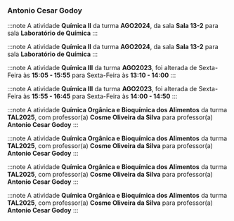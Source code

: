 ### Antonio Cesar Godoy


:::note
A atividade **Química II** da turma **AGO2024**, da sala **Sala 13-2** para sala **Laboratório de Química**
:::
        


:::note
A atividade **Química II** da turma **AGO2024**, da sala **Sala 13-2** para sala **Laboratório de Química**
:::
        


:::note
A atividade **Química III** da turma **AGO2023**, foi alterada de Sexta-Feira às **15:05 - 15:55** para Sexta-Feira às **13:10 - 14:00**
:::
        


:::note
A atividade **Química III** da turma **AGO2023**, foi alterada de Sexta-Feira às **15:55 - 16:45** para Sexta-Feira às **14:00 - 14:50**
:::
        


:::note
A atividade **Química Orgânica e Bioquímica dos Alimentos** da turma **TAL2025**, com professor(a) **Cosme Oliveira da Silva** para professor(a) **Antonio Cesar Godoy**
:::
        


:::note
A atividade **Química Orgânica e Bioquímica dos Alimentos** da turma **TAL2025**, com professor(a) **Cosme Oliveira da Silva** para professor(a) **Antonio Cesar Godoy**
:::
        


:::note
A atividade **Química Orgânica e Bioquímica dos Alimentos** da turma **TAL2025**, com professor(a) **Cosme Oliveira da Silva** para professor(a) **Antonio Cesar Godoy**
:::
        


:::note
A atividade **Química Orgânica e Bioquímica dos Alimentos** da turma **TAL2025**, com professor(a) **Cosme Oliveira da Silva** para professor(a) **Antonio Cesar Godoy**
:::
        

